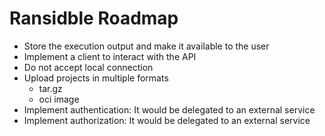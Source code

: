 # Ransidble Roadmap

- Store the execution output and make it available to the user
- Implement a client to interact with the API
- Do not accept local connection
- Upload projects in multiple formats
  - tar.gz
  - oci image
- Implement authentication: It would be delegated to an external service
- Implement authorization: It would be delegated to an external service 
